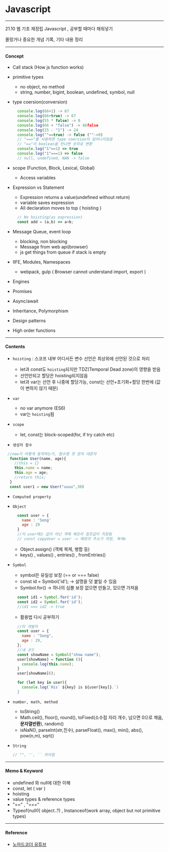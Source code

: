 # Javascript
***

21.10 웹 기초 재정립 Javascript , 공부할 때마다 채워넣기  
  
몰랐거나 중요한 개념 기록, 기타 내용 정리

***

#### Concept
  
  - Call stack (How js function works)

  - primitive types 
    - no object, no method
    - string, number, bigint, boolean, undefined, symbol, null

  - type coersion(conversion)

    ```JAVASCRIPT
      console.log(66+1) -> 67
      console.log(66+true) -> 67
      console.log(55 * false) -> 0
      console.log(66 + "false") -> 66false
      console.log(25 - "1") -> 24
      console.log(""==true) -> false (""->0)
      // "==="를 사용하면 type coersion이 일어나지않음
      // "=="이 boolean을 만나면 숫자로 변환
      console.log("1"==1) => true
      console.log("1"===1) => false
      // null, undefined, NAN -> false 
    ```
  - scope (Function, Block, Lexical, Global)
    - Access variables

  - Expression vs Statement
    - Expression returns a value(undefined without return)
    - variable saves expression
    - All declaration moves to top ( hoisting )
    ```JAVASCRIPT
      // No hoisting(as expression)
      const add = (a,b) => a+b;    
    ```
  - Message Queue, event loop
    - blocking, non blocking 
    - Message from web api(browser)
    - js get things from queue if stack is empty

  - IIFE, Modules, Namespaces
    - webpack, gulp ( Browser cannot understand import, export )
  
  - Engines
  - Promises
  - Async/await
  - Inheritance, Polymorphism
  - Design patterns
  - High order functions

***
   
#### Contents

  - ``hoisting`` : 스코프 내부 어디서든 변수 선언은 최상위에 선언된 것으로 처리

      - let과 const도 ``hoisting``되지만 TDZ(Temporal Dead zone)의 영향을 받음
      - 선언만되고 할당은 hoisting되지않음
      - let과 var는 선언 후 나중에 할당가능, const는 선언+초기화+할당 한번에 (값이 변하지 않기 때문)
  - ``var``
    - no var anymore (ES6)
    - var는 ``hoisting``됨
  
  - ``scope`` 
    - let, const는 block-scoped(for, if try catch etc)

  - ``생성자 함수``
  ```JAVASCRIPT
   //new가 어떻게 동작하는가, 함수명 첫 문자 대문자
    function User(name, age){
      //this = {}
      this.name = name;
      this.age = age;
      //return this;
    }
    const user1 = new User("uuuu",30)
  ```
  - ``Computed property``
  
  - ``Object``
    ```JAVASCRIPT
      const user = {
        name : 'Song'
        age : 29
      }
      //이 user에는 값이 아닌 객체 메모리 참조값이 저장됨
      // const copyUser = user -> 메모리 주소가 저장, 복제x
    ```
    - Object.assign() (객체 복제, 병합 등)
    - keys() , values() , entries() , fromEntries()

  - ``Symbol``
    - symbol은 유일성 보장 (== or === false)
    - const id = Symbol('id'); -> 설명을 덧 붙일 수 있음
    - Symbol.for() -> 하나의 심볼 보장 없으면 만들고, 있으면 가져옴
    ```JAVASCRIPT
      const id1 = Symbol.for('id');
      const id2 = Symbol.for('id');
      //id1 === id2 -> true
    ```
    - 활용법 다시 공부하기
    ```JAVASCRIPT
      //타 개발자
      const user = {
        name : "Song",
        age : 29,
      };
      //내 코드
      const showName = Symbol("show name");
      user[showName] = function (){
        console.log(this.name);
      }
      user[showName]();

      for (let key in user){
        console.log(`His` ${key} is ${user[key]}.`)
      }
    ```
  - ``number, math, method``
    - toString()
    - Math.ceil(), floor(), round(), toFixed(소수점 자리 개수, 넘으면 0으로 채움, **문자열반환**), random()
    - isNaN(), parseInt(str,진수), parseFloat(), max(), min(), abs(), pow(n,m), sqrt()

  - ``String``
    ```javascript
    // "", '', `` 차이점
    ```
***

#### Memo & Keyword

  - undefined 와 null에 대한 이해
  - const, let ( var )
  - hoisting
  - value types & reference types
  - "==" , "==="
  - Typeof(null이 object..?) , Instanceof(work array, object but not primitive types)
***

#### Reference

- [노마드코더 유튜브](https://www.youtube.com/watch?v=dIIQmSsg0SI) 